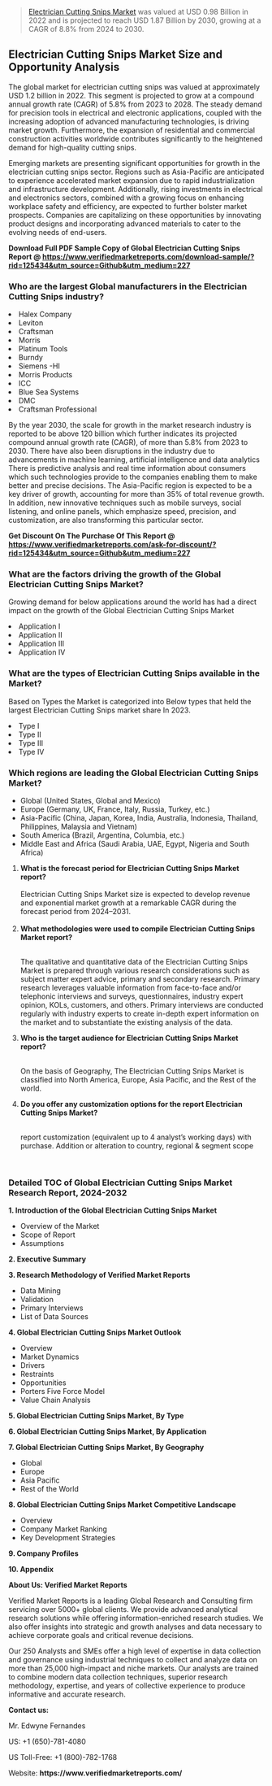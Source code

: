 <blockquote><p><p><a href="https://www.verifiedmarketreports.com/download-sample/?rid=125434&utm_source=Github&utm_medium=227" target="_blank">Electrician Cutting Snips Market</a> was valued at USD 0.98 Billion in 2022 and is projected to reach USD 1.87 Billion by 2030, growing at a CAGR of 8.8% from 2024 to 2030.</p></blockquote><p><h2>Electrician Cutting Snips Market Size and Opportunity Analysis</h2><p>The global market for electrician cutting snips was valued at approximately USD 1.2 billion in 2022. This segment is projected to grow at a compound annual growth rate (CAGR) of 5.8% from 2023 to 2028. The steady demand for precision tools in electrical and electronic applications, coupled with the increasing adoption of advanced manufacturing technologies, is driving market growth. Furthermore, the expansion of residential and commercial construction activities worldwide contributes significantly to the heightened demand for high-quality cutting snips.</p><p>Emerging markets are presenting significant opportunities for growth in the electrician cutting snips sector. Regions such as Asia-Pacific are anticipated to experience accelerated market expansion due to rapid industrialization and infrastructure development. Additionally, rising investments in electrical and electronics sectors, combined with a growing focus on enhancing workplace safety and efficiency, are expected to further bolster market prospects. Companies are capitalizing on these opportunities by innovating product designs and incorporating advanced materials to cater to the evolving needs of end-users.</p></p><p class=""><strong>Download Full PDF Sample Copy of Global Electrician Cutting Snips Report @ <a href="https://www.verifiedmarketreports.com/download-sample/?rid=125434&amp;utm_source=Github&amp;utm_medium=227" target="_blank">https://www.verifiedmarketreports.com/download-sample/?rid=125434&amp;utm_source=Github&amp;utm_medium=227</a></strong></p><h3 id="" class="">Who are the largest Global manufacturers in the Electrician Cutting Snips industry?</h3><p><li>Halex Company</li><li> Leviton</li><li> Craftsman</li><li> Morris</li><li> Platinum Tools</li><li> Burndy</li><li> Siemens -HI</li><li> Morris Products</li><li> ICC</li><li> Blue Sea Systems</li><li> DMC</li><li> Craftsman Professional</li></p><div class=""><div class="" dir="" data-message-author-role="" data-message-id="" data-message-model-slug=""><div class=""><div class=""><div class=""><div class="" dir="" data-message-author-role="" data-message-id="" data-message-model-slug=""><div class=""><div class=""><p>By the year 2030, the scale for growth in the market research industry is reported to be above 120 billion which further indicates its projected compound annual growth rate (CAGR), of more than 5.8% from 2023 to 2030. There have also been disruptions in the industry due to advancements in machine learning, artificial intelligence and data analytics There is predictive analysis and real time information about consumers which such technologies provide to the companies enabling them to make better and precise decisions. The Asia-Pacific region is expected to be a key driver of growth, accounting for more than 35% of total revenue growth. In addition, new innovative techniques such as mobile surveys, social listening, and online panels, which emphasize speed, precision, and customization, are also transforming this particular sector.</p><p><strong>Get Discount On The Purchase Of This Report @&nbsp; <a href="https://www.verifiedmarketreports.com/ask-for-discount/?rid=125434&amp;utm_source=Github&amp;utm_medium=227" target="_blank">https://www.verifiedmarketreports.com/ask-for-discount/?rid=125434&amp;utm_source=Github&amp;utm_medium=227</a></strong></p></div></div></div></div></div></div></div></div><h3 id="" class="">What are the factors driving the growth of the Global Electrician Cutting Snips Market?</h3><p id="" class="">Growing demand for below applications around the world has had a direct impact on the growth of the Global Electrician Cutting Snips Market</p><p id="" class=""><li>Application I</li><li> Application II</li><li> Application III</li><li> Application IV</li></p><h3 id="" class="">What are the types of Electrician Cutting Snips available in the Market?</h3><p id="" class="">Based on Types the Market is categorized into Below types that held the largest Electrician Cutting Snips market share In 2023.</p><p id="" class=""><li>Type I</li><li> Type II</li><li> Type III</li><li> Type IV</li></p><h3 id="" class="">Which regions are leading the Global Electrician Cutting Snips Market?</h3><ul><li>Global (United States, Global and Mexico)</li><li>Europe (Germany, UK, France, Italy, Russia, Turkey, etc.)</li><li>Asia-Pacific (China, Japan, Korea, India, Australia, Indonesia, Thailand, Philippines, Malaysia and Vietnam)</li><li>South America (Brazil, Argentina, Columbia, etc.)</li><li>Middle East and Africa (Saudi Arabia, UAE, Egypt, Nigeria and South Africa)</li></ul><p><ol><li><strong>What is the forecast period for Electrician Cutting Snips Market report?<br /></strong><br /><span data-sheets-root="1" data-sheets-value="{&quot;1&quot;:2,&quot;2&quot;:&quot;XXXX size is expected to develop revenue and exponential market growth at a remarkable CAGR during the forecast period from 2024&ndash;2030.&quot;}" data-sheets-userformat="{&quot;2&quot;:12674,&quot;4&quot;:{&quot;1&quot;:2,&quot;2&quot;:16776960},&quot;10&quot;:2,&quot;11&quot;:0,&quot;15&quot;:&quot;Arial&quot;,&quot;16&quot;:12}">Electrician Cutting Snips Market size is expected to develop revenue and exponential market growth at a remarkable CAGR during the forecast period from 2024&ndash;2031.</span><br /><br /></li><li><strong>What methodologies were used to compile Electrician Cutting Snips Market report?<br /><br /></strong><p>The qualitative and quantitative data of the&nbsp;Electrician Cutting Snips Market is prepared through various research considerations such as subject matter expert advice, primary and secondary research. Primary research leverages valuable information from face-to-face and/or telephonic interviews and surveys, questionnaires, industry expert opinion, KOLs, customers, and others. Primary interviews are conducted regularly with industry experts to create in-depth expert information on the market and to substantiate the existing analysis of the data.&nbsp;</p></li><li><strong>Who is the target audience for Electrician Cutting Snips Market report?<br /><br /></strong><p>On the basis of Geography, The&nbsp;Electrician Cutting Snips Market is classified into North America, Europe, Asia Pacific, and the Rest of the world.</p></li><li><strong>Do you offer any customization options for the report Electrician Cutting Snips Market?<br /><br /></strong><p>report customization (equivalent up to 4 analyst&rsquo;s working days) with purchase. Addition or alteration to country, regional &amp; segment scope</p><p>&nbsp;</p></li></ol></p><h3 id="" class="">Detailed TOC of Global Electrician Cutting Snips Market Research Report, 2024-2032</h3><p id="" class=""><strong>1. Introduction of the Global Electrician Cutting Snips Market</strong></p><ul><li>Overview of the Market</li><li>Scope of Report</li><li>Assumptions</li></ul><p id="" class=""><strong>2. Executive Summary</strong></p><p id="" class=""><strong>3. Research Methodology of&nbsp;Verified Market Reports</strong></p><ul><li>Data Mining</li><li>Validation</li><li>Primary Interviews</li><li>List of Data Sources</li></ul><p id="" class=""><strong>4. Global Electrician Cutting Snips Market Outlook</strong></p><ul><li>Overview</li><li>Market Dynamics</li><li>Drivers</li><li>Restraints</li><li>Opportunities</li><li>Porters Five Force Model</li><li>Value Chain Analysis</li></ul><p id="" class=""><strong>5. Global Electrician Cutting Snips Market, By&nbsp;Type</strong></p><p id="" class=""><strong>6. Global Electrician Cutting Snips Market, By Application</strong></p><p id="" class=""><strong>7. Global Electrician Cutting Snips Market, By Geography</strong></p><ul><li>Global</li><li>Europe</li><li>Asia Pacific</li><li>Rest of the World</li></ul><p id="" class=""><strong>8. Global Electrician Cutting Snips Market Competitive Landscape</strong></p><ul><li>Overview</li><li>Company Market Ranking</li><li>Key Development Strategies</li></ul><p id="" class=""><strong>9. Company Profiles</strong></p><p id="" class=""><strong>10. Appendix</strong></p><p id="" class=""><strong>About Us: Verified Market Reports</strong></p><p id="" class="">Verified Market Reports is a leading Global Research and Consulting firm servicing over 5000+ global clients. We provide advanced analytical research solutions while offering information-enriched research studies. We also offer insights into strategic and growth analyses and data necessary to achieve corporate goals and critical revenue decisions.</p><p id="" class="">Our 250 Analysts and SMEs offer a high level of expertise in data collection and governance using industrial techniques to collect and analyze data on more than 25,000 high-impact and niche markets. Our analysts are trained to combine modern data collection techniques, superior research methodology, expertise, and years of collective experience to produce informative and accurate research.</p><p id="" class=""><strong>Contact us:</strong></p><p id="" class="">Mr. Edwyne Fernandes</p><p id="" class="">US: +1 (650)-781-4080</p><p id="" class="">US Toll-Free: +1 (800)-782-1768</p><p id="" class="">Website: <a target="" data-test-app-aware-link=""><strong>https://www.verifiedmarketreports.com/</strong></a></p>
